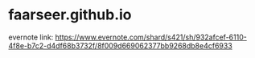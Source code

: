 # faarseer.github.io

evernote link:
https://www.evernote.com/shard/s421/sh/932afcef-6110-4f8e-b7c2-d4df68b3732f/8f009d669062377bb9268db8e4cf6933 
